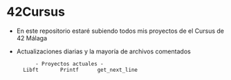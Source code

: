 # 42Cursus

- En este repositorio estaré subiendo todos mis proyectos de el Cursus de 42 Málaga

- Actualizaciones diarias y la mayoría de archivos comentados

            - Proyectos actuales -
        Libft       Printf      get_next_line
